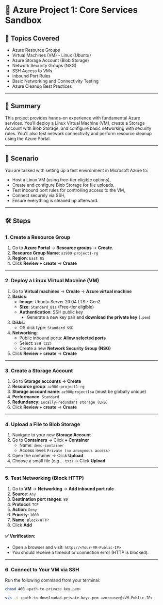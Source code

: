 # 🔧 Azure Project 1: Core Services Sandbox

## 🧠 Topics Covered

- Azure Resource Groups
- Virtual Machines (VM) - Linux (Ubuntu)
- Azure Storage Account (Blob Storage)
- Network Security Groups (NSG)
- SSH Access to VMs
- Inbound Port Rules
- Basic Networking and Connectivity Testing
- Azure Cleanup Best Practices

---

## 📘 Summary

This project provides hands-on experience with fundamental Azure services. You'll deploy a Linux Virtual Machine (VM), create a Storage Account with Blob Storage, and configure basic networking with security rules. You'll also test network connectivity and perform resource cleanup using the Azure Portal.

---

## 📌 Scenario

You are tasked with setting up a test environment in Microsoft Azure to:
- Host a Linux VM (using free-tier eligible options),
- Create and configure Blob Storage for file uploads,
- Test inbound port rules for controlling access to the VM,
- Connect securely via SSH,
- Ensure everything is cleaned up afterward.

---

## 🛠️ Steps

### 1. Create a Resource Group

1. Go to **Azure Portal** → **Resource groups** → **Create**.
2. **Resource Group Name**: `az900-project1-rg`
3. **Region**: `East US`
4. Click **Review + create** → **Create**

---

### 2. Deploy a Linux Virtual Machine (VM)

1. Go to **Virtual machines** → **Create** → **Azure virtual machine**
2. **Basics**:
   - **Image**: Ubuntu Server 20.04 LTS - Gen2
   - **Size**: `Standard_B1s` (Free-tier eligible)
   - **Authentication**: SSH public key
     - Generate a new key pair and **download the private key** (`.pem`)
3. **Disks**:
   - OS disk type: `Standard SSD`
4. **Networking**:
   - Public inbound ports: **Allow selected ports**
   - Select: `SSH (22)`
   - Create a new **Network Security Group (NSG)**
5. Click **Review + create** → **Create**

---

### 3. Create a Storage Account

1. Go to **Storage accounts** → **Create**
2. **Resource group**: `az900-project1-rg`
3. **Storage account name**: `az900project1sa` (must be globally unique)
4. **Performance**: `Standard`
5. **Redundancy**: `Locally-redundant storage (LRS)`
6. Click **Review + create** → **Create**

---

### 4. Upload a File to Blob Storage

1. Navigate to your new **Storage Account**
2. Go to **Containers** → Click **+ Container**
   - Name: `demo-container`
   - Access level: `Private (no anonymous access)`
3. Open the container → Click **Upload**
4. Choose a small file (e.g., `.txt`) → Click **Upload**

---

### 5. Test Networking (Block HTTP)

1. Go to **VM** → **Networking** → **Add inbound port rule**
2. **Source**: `Any`
3. **Destination port ranges**: `80`
4. **Protocol**: `TCP`
5. **Action**: `Deny`
6. **Priority**: `1000`
7. **Name**: `Block-HTTP`
8. Click **Add**

#### ✅ Verification:

- Open a browser and visit: `http://<Your-VM-Public-IP>`
- You should receive a timeout or connection error (HTTP is blocked).

---

### 6. Connect to Your VM via SSH

Run the following command from your terminal:

```bash
chmod 400 <path-to-private_key.pem>

ssh -i <path-to-downloaded-private-key>.pem azureuser@<VM-Public-IP>
